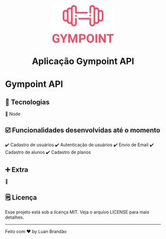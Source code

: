 <div align="center">
    <img width="200px" src="./icon.png">
    <h1 align="center">
        Aplicação Gympoint API
    </h1>
</div>

# Gympoint API


## :wrench: Tecnologias
:wrench: Node

## :ballot_box_with_check: Funcionalidades desenvolvidas até o momento
:heavy_check_mark: Cadastro de usuários
:heavy_check_mark: Autenticação de usuários
:heavy_check_mark: Envio de Email
:heavy_check_mark: Cadastro de alunos
:heavy_check_mark: Cadastro de planos


## :heavy_plus_sign: Extra
:tram:


## 🗒️ Licença
Esse projeto está sob a licença MIT. Veja o arquivo LICENSE para mais detalhes.

---
Feito com ♥ by Luan Brandão